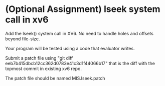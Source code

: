 # (Optional Assignment) lseek system call in xv6
Add the lseek() system call in XV6.  No need to handle holes and offsets beyond file-size.

Your program will be tested using a code that evaluator writes.

Submit a patch file using "git diff eeb7b415dbcb12cc362d0783e41c3d1f44066b17" that is the diff with the topmost commit in existing xv6 repo.

The patch file should be named MIS.lseek.patch
